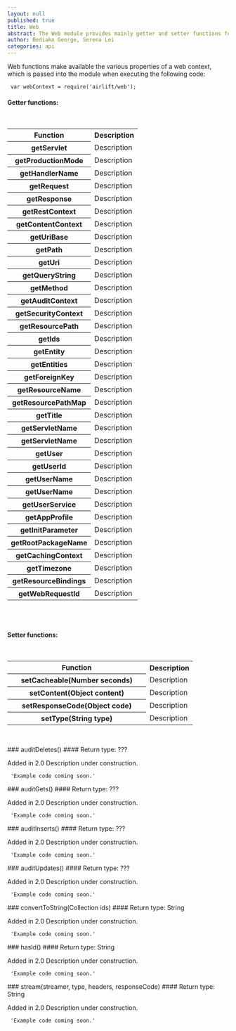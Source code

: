 ```yaml
---
layout: null
published: true
title: Web
abstract: The Web module provides mainly getter and setter functions for a web context's properties.
author: Bediako George, Serena Lei
categories: api
---
```


Web functions make available the various properties of a web context, which is passed into the module when executing the following code:


     var webContext = require('airlift/web');


#### Getter functions:

<br>

<table class="functions">
  <tr>
    <th class="head">Function</th>
    <th class="head">Description</th>
  </tr>
  <tr class="even">
    <th id="Web_getServlet">getServlet</th>
    <td>Description</td>
  </tr>
  <tr class="odd">
    <th id="Web_getProductionMode">getProductionMode</th>
    <td>Description</td>
  </tr>
  <tr class="even">
    <th id="Web_getHandlerName">getHandlerName</th>
    <td>Description</td>
  </tr>
  <tr class="odd">
    <th id="Web_getRequest">getRequest</th>
    <td>Description</td>
  </tr>
  <tr class="even">
    <th id="Web_getResponse">getResponse</th>
    <td>Description</td>
  </tr>
  <tr class="odd">
    <th id="Web_getRestContext">getRestContext</th>
    <td>Description</td>
  </tr>
  <tr class="even">
    <th id="Web_getContentContext">getContentContext</th>
    <td>Description</td>
  </tr>
  <tr class="odd">
    <th id="Web_getUriBase">getUriBase</th>
    <td>Description</td>
  </tr>
  <tr class="even">
    <th id="Web_getPath">getPath</th>
    <td>Description</td>
  </tr>
  <tr class="odd">
    <th id="Web_getUri">getUri</th>
    <td>Description</td>
  </tr>
  <tr class="even">
    <th id="Web_getQueryString">getQueryString</th>
    <td>Description</td>
  </tr>
  <tr class="odd">
    <th id="Web_getMethod">getMethod</th>
    <td>Description</td>
  </tr>
  <tr class="even">
    <th id="Web_getAuditContext">getAuditContext</th>
    <td>Description</td>
  </tr>
  <tr class="odd">
    <th id="Web_getSecurityContext">getSecurityContext</th>
    <td>Description</td>
  </tr>
  <tr class="even">
    <th id="Web_getResourcePath">getResourcePath</th>
    <td>Description</td>
  </tr>
  <tr class="odd">
    <th id="Web_getIds">getIds</th>
    <td>Description</td>
  </tr>
  <tr class="even">
    <th id="Web_getEntity">getEntity</th>
    <td>Description</td>
  </tr>
  <tr class="odd">
    <th id="Web_getEntities">getEntities</th>
    <td>Description</td>
  </tr>
  <tr class="even">
    <th id="Web_getForeignKey">getForeignKey</th>
    <td>Description</td>
  </tr>
  <tr class="odd">
    <th id="Web_getResourceName">getResourceName</th>
    <td>Description</td>
  </tr>
  <tr class="even">
    <th id="Web_getResourcePathMap">getResourcePathMap</th>
    <td>Description</td>
  </tr>
  <tr class="odd">
    <th id="Web_getTitle">getTitle</th>
    <td>Description</td>
  </tr>
  <tr class="even">
    <th id="Web_getServletName">getServletName</th>
    <td>Description</td>
  </tr>
  <tr class="odd">
    <th id="Web_getLocale">getServletName</th>
    <td>Description</td>
  </tr>
  <tr class="even">
    <th id="Web_getUser">getUser</th>
    <td>Description</td>
  </tr>
  <tr class="odd">
    <th id="Web_getUserId">getUserId</th>
    <td>Description</td>
  </tr>
  <tr class="even">
    <th id="Web_getUserName">getUserName</th>
    <td>Description</td>
  </tr>
  <tr class="odd">
    <th id="Web_getUserEmail">getUserName</th>
    <td>Description</td>
  </tr>
  <tr class="even">
    <th id="Web_getUserService">getUserService</th>
    <td>Description</td>
  </tr>
  <tr class="odd">
    <th id="Web_getAppProfile">getAppProfile</th>
    <td>Description</td>
  </tr>
  <tr class="even">
    <th id="Web_getInitParameter">getInitParameter</th>
    <td>Description</td>
  </tr>
  <tr class="odd">
    <th id="Web_getRootPackageName">getRootPackageName</th>
    <td>Description</td>
  </tr>
  <tr class="even">
    <th id="Web_getCachingContext">getCachingContext</th>
    <td>Description</td>
  </tr>
  <tr class="odd">
    <th id="Web_getTimezone">getTimezone</th>
    <td>Description</td>
  </tr>
  <tr class="even">
    <th id="Web_getResourceBindings">getResourceBindings</th>
    <td>Description</td>
  </tr>
  <tr class="odd">
    <th id="Web_getWebRequestId">getWebRequestId</th>
    <td>Description</td>
  </tr>
</table>

<br>
<br>

#### Setter functions:

<br>

<table class="functions">
  <tr>
    <th class="head" style="width:300px">Function</th>
    <th class="head">Description</th>
  </tr>
  <tr class="even">
    <th id="Web_setCacheable">setCacheable(Number seconds)</th>
    <td>Description</td>
  </tr>
  <tr class="odd">
    <th id="Web_setContent">setContent(Object content)</th>
    <td>Description</td>
  </tr>
  <tr class="even">
    <th id="Web_setResponseCode">setResponseCode(Object code)</th>
    <td>Description</td>
  </tr>
  <tr class="odd">
    <th id="Web_setType">setType(String type)</th>
    <td>Description</td>
  </tr>
</table>

<br>

<p id="Web_auditDeletes"></p>
### auditDeletes()
#### Return type: ???

<p> <label class="new">Added in 2.0</label>
Description under construction.
</p>


     'Example code coming soon.'


<p id="Web_auditGets"></p>
### auditGets()
#### Return type: ???

<p> <label class="new">Added in 2.0</label>
Description under construction.
</p>


     'Example code coming soon.'


<p id="Web_auditInserts"></p>
### auditInserts()
#### Return type: ???

<p> <label class="new">Added in 2.0</label>
Description under construction.
</p>


     'Example code coming soon.'


<p id="Web_auditUpdates"></p>
### auditUpdates()
#### Return type: ???

<p> <label class="new">Added in 2.0</label>
Description under construction.
</p>


     'Example code coming soon.'


<p id="Web_convertToString"></p>
### convertToString(Collection ids)
#### Return type: String

<p> <label class="new">Added in 2.0</label>
Description under construction.
</p>


     'Example code coming soon.'


<p id="Web_hasId"></p>
### hasId()
#### Return type: String

<p> <label class="new">Added in 2.0</label>
Description under construction.
</p>


     'Example code coming soon.'


<p id="Web_stream"></p>
### stream(streamer, type, headers, responseCode)
#### Return type: String

<p> <label class="new">Added in 2.0</label>
Description under construction.
</p>


     'Example code coming soon.'


